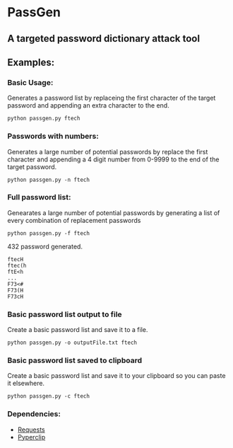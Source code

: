 # PassGen
## A targeted password dictionary attack tool
## Examples:
### Basic Usage:
Generates a password list by replaceing the first character of the target password and appending an extra character to the end.
```
python passgen.py ftech
```
### Passwords with numbers:
Generates a large number of potential passwords by replace the first character and appending a 4 digit number from 0-9999 to the end of the target password.
```
python passgen.py -n ftech
```

### Full password list:
Genearates a large number of potential passwords by generating a list of every combination of replacement passwords
```
python passgen.py -f ftech
```
432 password generated.

```
ftecH
ftec(h
ftE<h
...
F73<#
F73(H
F73cH
```
### Basic password list output to file
Create a basic password list and save it to a file.

```
python passgen.py -o outputFile.txt ftech
```

### Basic password list saved to clipboard
Create a basic password list and save it to your clipboard so you can paste it elsewhere.

```
python passgen.py -c ftech
```

### Dependencies:
- [Requests](http://docs.python-requests.org/en/latest/user/install/#install)
- [Pyperclip](http://coffeeghost.net/2010/10/09/pyperclip-a-cross-platform-clipboard-module-for-python/)



